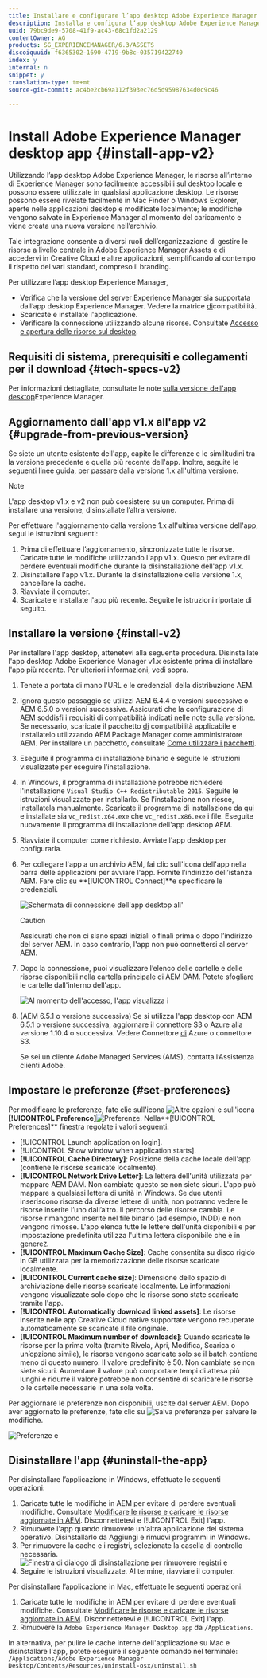 ```yaml
---
title: Installare e configurare l’app desktop Adobe Experience Manager
description: Installa e configura l’app desktop Adobe Experience Manager per lavorare con i server Risorse Adobe Experience Manager e scarica le risorse nel file system locale.
uuid: 79bc9de9-5708-41f9-ac43-68c1fd2a2129
contentOwner: AG
products: SG_EXPERIENCEMANAGER/6.3/ASSETS
discoiquuid: f6365302-1690-4719-9b8c-035719422740
index: y
internal: n
snippet: y
translation-type: tm+mt
source-git-commit: ac4be2cb69a112f393ec76d5d95987634d0c9c46

---
```



# Install Adobe Experience Manager desktop app {#install-app-v2}

Utilizzando l’app desktop Adobe Experience Manager, le risorse all’interno di Experience Manager sono facilmente accessibili sul desktop locale e possono essere utilizzate in qualsiasi applicazione desktop. Le risorse possono essere rivelate facilmente in Mac Finder o Windows Explorer, aperte nelle applicazioni desktop e modificate localmente; le modifiche vengono salvate in Experience Manager al momento del caricamento e viene creata una nuova versione nell’archivio.

Tale integrazione consente a diversi ruoli dell’organizzazione di gestire le risorse a livello centrale in Adobe Experience Manager Assets e di accedervi in Creative Cloud e altre applicazioni, semplificando al contempo il rispetto dei vari standard, compreso il branding.

Per utilizzare l’app desktop Experience Manager,

* Verifica che la versione del server Experience Manager sia supportata dall’app desktop Experience Manager. Vedere la matrice [di](release-notes-of-v1.md#compatibilitymatrix)compatibilità.
* Scaricate e installate l&#39;applicazione.
* Verificare la connessione utilizzando alcune risorse. Consultate [Accesso e apertura delle risorse sul desktop](use-app-v1.md#openondesktop).

## Requisiti di sistema, prerequisiti e collegamenti per il download {#tech-specs-v2}

Per informazioni dettagliate, consultate le note [sulla versione dell&#39;app desktop](release-notes.md)Experience Manager.

## Aggiornamento dall&#39;app v1.x all&#39;app v2 {#upgrade-from-previous-version}

Se siete un utente esistente dell&#39;app, capite le differenze e le similitudini tra la versione precedente e quella più recente dell&#39;app. Inoltre, seguite le seguenti linee guida, per passare dalla versione 1.x all&#39;ultima versione.

>[!NOTE]
>
>L&#39;app desktop v1.x e v2 non può coesistere su un computer. Prima di installare una versione, disinstallate l’altra versione.

Per effettuare l&#39;aggiornamento dalla versione 1.x all&#39;ultima versione dell&#39;app, segui le istruzioni seguenti:

1. Prima di effettuare l’aggiornamento, sincronizzate tutte le risorse. Caricate tutte le modifiche utilizzando l&#39;app v1.x. Questo per evitare di perdere eventuali modifiche durante la disinstallazione dell&#39;app v1.x.
1. Disinstallare l&#39;app v1.x. Durante la disinstallazione della versione 1.x, cancellare la cache.
1. Riavviate il computer.
1. Scaricate e installate l&#39;app più recente. Seguite le istruzioni riportate di seguito.

## Installare la versione {#install-v2}

Per installare l&#39;app desktop, attenetevi alla seguente procedura. Disinstallate l&#39;app desktop Adobe Experience Manager v1.x esistente prima di installare l&#39;app più recente. Per ulteriori informazioni, vedi sopra.

1. Tenete a portata di mano l&#39;URL e le credenziali della distribuzione AEM.
1. Ignora questo passaggio se utilizzi AEM 6.4.4 e versioni successive o AEM 6.5.0 o versioni successive. Assicurati che la configurazione di AEM soddisfi i requisiti di compatibilità indicati nelle note sulla versione. Se necessario, scaricate il pacchetto [di](https://www.adobeaemcloud.com/content/marketplace/marketplaceProxy.html?packagePath=/content/companies/public/adobe/packages/cq640/featurepack/adobe-asset-link-support) compatibilità applicabile e installatelo utilizzando AEM Package Manager come amministratore AEM. Per installare un pacchetto, consultate [Come utilizzare i pacchetti](https://helpx.adobe.com/experience-manager/6-5/sites/administering/using/package-manager.html).
1. Eseguite il programma di installazione binario e seguite le istruzioni visualizzate per eseguire l&#39;installazione.
1. In Windows, il programma di installazione potrebbe richiedere l&#39;installazione `Visual Studio C++ Redistributable 2015`. Seguite le istruzioni visualizzate per installarlo. Se l’installazione non riesce, installatela manualmente. Scaricate il programma di installazione da [qui](https://www.microsoft.com/en-us/download/details.aspx?id=52685) e installate sia `vc_redist.x64.exe` che `vc_redist.x86.exe` i file. Eseguite nuovamente il programma di installazione dell&#39;app desktop AEM.
1. Riavviate il computer come richiesto. Avviate l&#39;app desktop per configurarla.
1. Per collegare l&#39;app a un archivio AEM, fai clic sull&#39;icona dell&#39;app nella barra delle applicazioni per avviare l&#39;app. Fornite l’indirizzo dell’istanza AEM. Fare clic su **[!UICONTROL Connect]**e specificare le credenziali.

   ![Schermata di connessione dell&#39;app desktop all&#39;](assets/connect_da2.png "indirizzo del server di inputSchermata di connessione all&#39;indirizzo del server di input")

   >[!Caution]
   >
   >Assicurati che non ci siano spazi iniziali o finali prima o dopo l’indirizzo del server AEM. In caso contrario, l&#39;app non può connettersi al server AEM.

1. Dopo la connessione, puoi visualizzare l’elenco delle cartelle e delle risorse disponibili nella cartella principale di AEM DAM. Potete sfogliare le cartelle dall&#39;interno dell&#39;app.

   ![Al momento dell&#39;accesso, l&#39;app visualizza i](assets/firstview_da2.png "contenuti DAM. Al momento dell&#39;accesso, l&#39;app visualizza i contenuti DAM")

1. (AEM 6.5.1 o versione successiva) Se si utilizza l&#39;app desktop con AEM 6.5.1 o versione successiva, aggiornare il connettore S3 o Azure alla versione 1.10.4 o successiva. Vedere Connettore [di](https://helpx.adobe.com/experience-manager/6-5/sites/deploying/using/data-store-config.html#AzureDataStore) Azure o connettore [](https://helpx.adobe.com/experience-manager/6-5/sites/deploying/using/data-store-config.html#AmazonS3DataStore)S3.

   Se sei un cliente Adobe Managed Services (AMS), contatta l’Assistenza clienti Adobe.

## Impostare le preferenze {#set-preferences}

Per modificare le preferenze, fate clic sull&#39;icona ![Altre opzioni](assets/do-not-localize/more_options_da2.png) e sull&#39;icona **[!UICONTROL Preference]**![Preferenze](assets/do-not-localize/preferences_icon_da2.png). Nella**[!UICONTROL Preferences]** finestra regolate i valori seguenti:

* [!UICONTROL Launch application on login].
* [!UICONTROL Show window when application starts].
* **[!UICONTROL Cache Directory]**: Posizione della cache locale dell&#39;app (contiene le risorse scaricate localmente).
* **[!UICONTROL Network Drive Letter]**: La lettera dell&#39;unità utilizzata per mappare AEM DAM. Non cambiate questo se non siete sicuri. L&#39;app può mappare a qualsiasi lettera di unità in Windows. Se due utenti inseriscono risorse da diverse lettere di unità, non potranno vedere le risorse inserite l’uno dall’altro. Il percorso delle risorse cambia. Le risorse rimangono inserite nel file binario (ad esempio, INDD) e non vengono rimosse. L&#39;app elenca tutte le lettere dell&#39;unità disponibili e per impostazione predefinita utilizza l&#39;ultima lettera disponibile che è in genere`Z`.
* **[!UICONTROL Maximum Cache Size]**: Cache consentita su disco rigido in GB utilizzata per la memorizzazione delle risorse scaricate localmente.
* **[!UICONTROL Current cache size]**: Dimensione dello spazio di archiviazione delle risorse scaricate localmente. Le informazioni vengono visualizzate solo dopo che le risorse sono state scaricate tramite l&#39;app.
* **[!UICONTROL Automatically download linked assets]**: Le risorse inserite nelle app Creative Cloud native supportate vengono recuperate automaticamente se scaricate il file originale.
* **[!UICONTROL Maximum number of downloads]**: Quando scaricate le risorse per la prima volta (tramite Rivela, Apri, Modifica, Scarica o un’opzione simile), le risorse vengono scaricate solo se il batch contiene meno di questo numero. Il valore predefinito è 50. Non cambiate se non siete sicuri. Aumentare il valore può comportare tempi di attesa più lunghi e ridurre il valore potrebbe non consentire di scaricare le risorse o le cartelle necessarie in una sola volta.

Per aggiornare le preferenze non disponibili, uscite dal server AEM. Dopo aver aggiornato le preferenze, fate clic su ![Salva preferenze](assets/do-not-localize/save_preferences_da2.png) per salvare le modifiche.

![Preferenze e](assets/preferences_da2.png "impostazioni dell&#39;app desktop AEMPreferenze dell&#39;app desktop")

## Disinstallare l&#39;app {#uninstall-the-app}

Per disinstallare l’applicazione in Windows, effettuate le seguenti operazioni:

1. Caricate tutte le modifiche in AEM per evitare di perdere eventuali modifiche. Consultate [Modificare le risorse e caricare le risorse aggiornate in AEM](using.md#edit-assets-upload-updated-assets). Disconnettetevi e [!UICONTROL Exit] l&#39;app.
1. Rimuovete l&#39;app quando rimuovete un&#39;altra applicazione del sistema operativo. Disinstallarlo da Aggiungi e rimuovi programmi in Windows.
1. Per rimuovere la cache e i registri, selezionate la casella di controllo necessaria.
   ![Finestra di dialogo di disinstallazione per rimuovere registri e](assets/uninstall_da2.png "cacheFinestra di dialogo di disinstallazione per rimuovere registri e cache")
1. Seguire le istruzioni visualizzate. Al termine, riavviare il computer.

Per disinstallare l’applicazione in Mac, effettuate le seguenti operazioni:

1. Caricate tutte le modifiche in AEM per evitare di perdere eventuali modifiche. Consultate [Modificare le risorse e caricare le risorse aggiornate in AEM](using.md#edit-assets-upload-updated-assets). Disconnettetevi e [!UICONTROL Exit] l&#39;app.
1. Rimuovere la `Adobe Experience Manager Desktop.app` da `/Applications`.

In alternativa, per pulire le cache interne dell&#39;applicazione su Mac e disinstallare l&#39;app, potete eseguire il seguente comando nel terminale:
`/Applications/Adobe Experience Manager Desktop/Contents/Resources/uninstall-osx/uninstall.sh`

